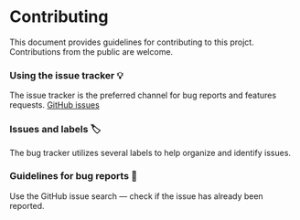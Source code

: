 # Contributing

This document provides guidelines for contributing to this projct.
Contributions from the public are welcome.

### Using the issue tracker 💡

The issue tracker is the preferred channel for bug reports and features requests. [GitHub issues](https://github.com/scape-foundation/earth.txt/issues)

### Issues and labels 🏷

The bug tracker utilizes several labels to help organize and identify issues.

### Guidelines for bug reports 🐛

Use the GitHub issue search — check if the issue has already been reported.
